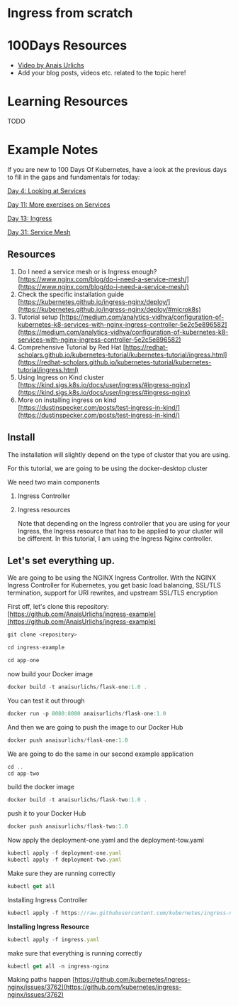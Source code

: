 # Ingress from scratch

# 100Days Resources
* [Video by Anais Urlichs](https://youtu.be/13y1tWEK2ZY)
* Add your blog posts, videos etc. related to the topic here!

# Learning Resources
TODO

# Example Notes

If you are new to 100 Days Of Kubernetes, have a look at the previous days to fill in the gaps and fundamentals for today:

[Day 4: Looking at Services](https://www.notion.so/Day-4-Looking-at-Services-b0e7a6aa09fc4de39ad107ea133c708f)

[Day 11: More exercises on Services](https://www.notion.so/Day-11-More-exercises-on-Services-0f98b7b9620841e8b26ad3f507849683)

[Day 13: Ingress](https://www.notion.so/Day-13-Ingress-89d34d81c5a549aeba6ad10c3d3d9d9c)

[Day 31: Service Mesh](https://www.notion.so/Day-31-Service-Mesh-60e08e4d07d6484e92e50457f5c6b31a)

## Resources

1. Do I need a service mesh or is Ingress enough? [https://www.nginx.com/blog/do-i-need-a-service-mesh/](https://www.nginx.com/blog/do-i-need-a-service-mesh/)
2. Check the specific installation guide [https://kubernetes.github.io/ingress-nginx/deploy/](https://kubernetes.github.io/ingress-nginx/deploy/#microk8s)
3. Tutorial setup [https://medium.com/analytics-vidhya/configuration-of-kubernetes-k8-services-with-nginx-ingress-controller-5e2c5e896582](https://medium.com/analytics-vidhya/configuration-of-kubernetes-k8-services-with-nginx-ingress-controller-5e2c5e896582)
4. Comprehensive Tutorial by Red Hat [https://redhat-scholars.github.io/kubernetes-tutorial/kubernetes-tutorial/ingress.html](https://redhat-scholars.github.io/kubernetes-tutorial/kubernetes-tutorial/ingress.html)
5. Using Ingress on Kind cluster [https://kind.sigs.k8s.io/docs/user/ingress/#ingress-nginx](https://kind.sigs.k8s.io/docs/user/ingress/#ingress-nginx)
6. More on installing ingress on kind [https://dustinspecker.com/posts/test-ingress-in-kind/](https://dustinspecker.com/posts/test-ingress-in-kind/)

## Install

The installation will slightly depend on the type of cluster that you are using. 

For this tutorial, we are going to be using the docker-desktop cluster

We need two main components

1. Ingress Controller
2. Ingress resources

    Note that depending on the Ingress controller that you are using for your Ingress, the Ingress resource that has to be applied to your cluster will be different. In this tutorial, I am using the Ingress Nginx controller.

## Let's set everything up.

We are going to be using the NGINX Ingress Controller. With the NGINX Ingress Controller for Kubernetes, you get basic load balancing, SSL/TLS termination, support for URI rewrites, and upstream SSL/TLS encryption

First off, let's clone this repository: [https://github.com/AnaisUrlichs/ingress-example](https://github.com/AnaisUrlichs/ingress-example)

```jsx
git clone <repository>
```

```jsx
cd ingress-example
```

```jsx
cd app-one
```

now build your Docker image

```jsx
docker build -t anaisurlichs/flask-one:1.0 .
```

You can test it out through

```jsx
docker run -p 8080:8080 anaisurlichs/flask-one:1.0
```

And then we are going to push the image to our Docker Hub

```jsx
docker push anaisurlichs/flask-one:1.0
```

We are going to do the same in our second example application

```jsx
cd ..
cd app-two
```

build the docker image

```jsx
docker build -t anaisurlichs/flask-two:1.0 .
```

push it to your Docker Hub

```jsx
docker push anaisurlichs/flask-two:1.0
```

Now apply the deployment-one.yaml and the deployment-tow.yaml

```jsx
kubectl apply -f deployment-one.yaml
kubectl apply -f deployment-two.yaml
```

Make sure they are running correctly 

```jsx
kubectl get all
```

Installing Ingress Controller

```jsx
kubectl apply -f https://raw.githubusercontent.com/kubernetes/ingress-nginx/controller-v0.44.0/deploy/static/provider/cloud/deploy.yaml
```

**Installing Ingress Resource**

```jsx
kubectl apply -f ingress.yaml
```

make sure that everything is running correctly

```jsx
kubectl get all -n ingress-nginx
```

Making paths happen [https://github.com/kubernetes/ingress-nginx/issues/3762](https://github.com/kubernetes/ingress-nginx/issues/3762)